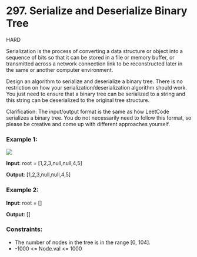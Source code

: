 # 297. Serialize and Deserialize Binary Tree

HARD

Serialization is the process of converting a data structure or object into a sequence of bits so that it can be stored in a file or memory buffer, or transmitted across a network connection link to be reconstructed later in the same or another computer environment.

Design an algorithm to serialize and deserialize a binary tree. There is no restriction on how your serialization/deserialization algorithm should work. You just need to ensure that a binary tree can be serialized to a string and this string can be deserialized to the original tree structure.

Clarification: The input/output format is the same as how LeetCode serializes a binary tree. You do not necessarily need to follow this format, so please be creative and come up with different approaches yourself.

### Example 1:

<img src="https://assets.leetcode.com/uploads/2020/09/15/serdeser.jpg">

**Input**: root = [1,2,3,null,null,4,5]

**Output**: [1,2,3,null,null,4,5]

### Example 2:

**Input**: root = []

**Output**: []

### Constraints:

- The number of nodes in the tree is in the range [0, 104].
- -1000 <= Node.val <= 1000
